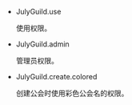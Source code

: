 * JulyGuild.use

  使用权限。

* JulyGuild.admin

  管理员权限。

* JulyGuild.create.colored

  创建公会时使用彩色公会名的权限。